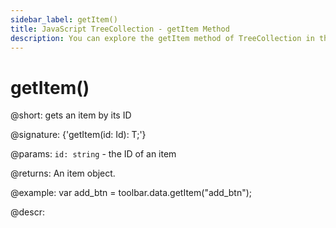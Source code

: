 ```yaml
---
sidebar_label: getItem()
title: JavaScript TreeCollection - getItem Method 
description: You can explore the getItem method of TreeCollection in the documentation of the DHTMLX JavaScript UI library. Browse developer guides and API reference, try out code examples and live demos, and download a free 30-day evaluation version of DHTMLX Suite 7.
---
```


# getItem()

@short: gets an item by its ID

@signature: {'getItem(id: Id): T;'}

@params:
`id: string` - the ID of an item

@returns:
An item object.

@example:
var add_btn = toolbar.data.getItem("add_btn");

@descr:

